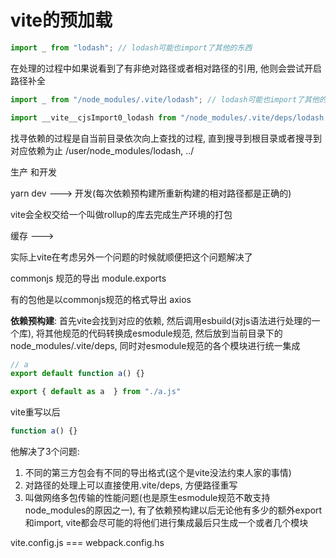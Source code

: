 # vite的预加载

```js
import _ from "lodash"; // lodash可能也import了其他的东西
```

在处理的过程中如果说看到了有非绝对路径或者相对路径的引用, 他则会尝试开启路径补全

```js
import _ from "/node_modules/.vite/lodash"; // lodash可能也import了其他的东西

import __vite__cjsImport0_lodash from "/node_modules/.vite/deps/lodash.js?v=ebe57916";
```

找寻依赖的过程是自当前目录依次向上查找的过程, 直到搜寻到根目录或者搜寻到对应依赖为止 /user/node_modules/lodash, ../

生产 和开发 

yarn dev ---> 开发(每次依赖预构建所重新构建的相对路径都是正确的)

vite会全权交给一个叫做rollup的库去完成生产环境的打包

缓存 ---> 

实际上vite在考虑另外一个问题的时候就顺便把这个问题解决了

commonjs 规范的导出 module.exports 

有的包他是以commonjs规范的格式导出 axios 

**依赖预构建**: 首先vite会找到对应的依赖, 然后调用esbuild(对js语法进行处理的一个库), 将其他规范的代码转换成esmodule规范, 然后放到当前目录下的node_modules/.vite/deps, 同时对esmodule规范的各个模块进行统一集成 

```js
// a 
export default function a() {}

```

```js
export { default as a  } from "./a.js"
```

vite重写以后
```js
function a() {}
```

他解决了3个问题: 
1. 不同的第三方包会有不同的导出格式(这个是vite没法约束人家的事情)
2. 对路径的处理上可以直接使用.vite/deps, 方便路径重写
3. 叫做网络多包传输的性能问题(也是原生esmodule规范不敢支持node_modules的原因之一), 有了依赖预构建以后无论他有多少的额外export 和import, vite都会尽可能的将他们进行集成最后只生成一个或者几个模块

vite.config.js === webpack.config.hs

